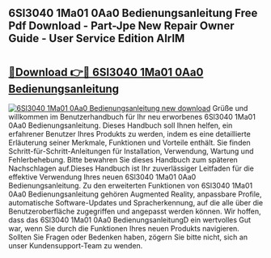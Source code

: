 ## 6Sl3040 1Ma01 0Aa0 Bedienungsanleitung Free Pdf Download - Part-Jpe New Repair Owner Guide - User Service Edition AIrIM

# <h2><a href="http://df4k6e.blite.top/?on=6Sl3040+1Ma01+0Aa0+Bedienungsanleitung">🔗Download 👉🔴 6Sl3040 1Ma01 0Aa0 Bedienungsanleitung</a></h2>

[![6Sl3040 1Ma01 0Aa0 Bedienungsanleitung new download](https://i.imgur.com/lujVjoI.png)](http://df4k6e.blite.top/?on=6Sl3040+1Ma01+0Aa0+Bedienungsanleitung)
Grüße und willkommen im Benutzerhandbuch für Ihr neu erworbenes 6Sl3040 1Ma01 0Aa0 Bedienungsanleitung. Dieses Handbuch soll Ihnen helfen, ein erfahrener Benutzer Ihres Produkts zu werden, indem es eine detaillierte Erläuterung seiner Merkmale, Funktionen und Vorteile enthält. Sie finden Schritt-für-Schritt-Anleitungen für Installation, Verwendung, Wartung und Fehlerbehebung. Bitte bewahren Sie dieses Handbuch zum späteren Nachschlagen auf.Dieses Handbuch ist Ihr zuverlässiger Leitfaden für die effektive Verwendung Ihres neuen 6Sl3040 1Ma01 0Aa0 Bedienungsanleitung. Zu den erweiterten Funktionen von 6Sl3040 1Ma01 0Aa0 Bedienungsanleitung gehören Augmented Reality, anpassbare Profile, automatische Software-Updates und Spracherkennung, auf die alle über die Benutzeroberfläche zugegriffen und angepasst werden können. Wir hoffen, dass das 6Sl3040 1Ma01 0Aa0 BedienungsanleitungD ein wertvolles Gut war, wenn Sie durch die Funktionen Ihres neuen Produkts navigieren. Sollten Sie Fragen oder Bedenken haben, zögern Sie bitte nicht, sich an unser Kundensupport-Team zu wenden.
